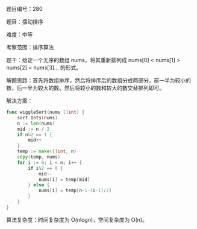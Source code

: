 题目编号：280

题目：摆动排序

难度：中等

考察范围：排序算法

题干：给定一个无序的数组 nums，将其重新排列成 nums[0] < nums[1] > nums[2] < nums[3]... 的形式。

解题思路：首先将数组排序，然后将排序后的数组分成两部分，前一半为较小的数，后一半为较大的数。然后将较小的数和较大的数交替排列即可。

解决方案：

```go
func wiggleSort(nums []int) {
    sort.Ints(nums)
    n := len(nums)
    mid := n / 2
    if n%2 == 1 {
        mid++
    }
    temp := make([]int, n)
    copy(temp, nums)
    for i := 0; i < n; i++ {
        if i%2 == 0 {
            mid--
            nums[i] = temp[mid]
        } else {
            nums[i] = temp[n-1-(i-1)/2]
        }
    }
}
```

算法复杂度：时间复杂度为 O(nlogn)，空间复杂度为 O(n)。